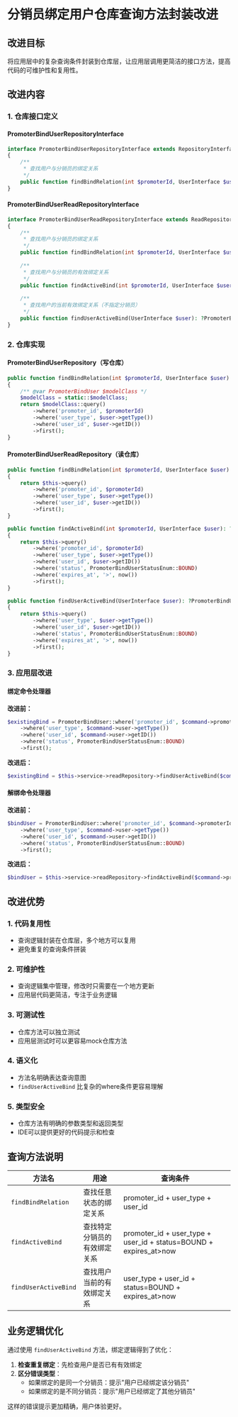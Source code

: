 # 分销员绑定用户仓库查询方法封装改进

## 改进目标

将应用层中的复杂查询条件封装到仓库层，让应用层调用更简洁的接口方法，提高代码的可维护性和复用性。

## 改进内容

### 1. 仓库接口定义

#### PromoterBindUserRepositoryInterface
```php
interface PromoterBindUserRepositoryInterface extends RepositoryInterface
{
    /**
     * 查找用户与分销员的绑定关系
     */
    public function findBindRelation(int $promoterId, UserInterface $user): ?PromoterBindUser;
}
```

#### PromoterBindUserReadRepositoryInterface
```php
interface PromoterBindUserReadRepositoryInterface extends ReadRepositoryInterface
{
    /**
     * 查找用户与分销员的绑定关系
     */
    public function findBindRelation(int $promoterId, UserInterface $user): ?PromoterBindUser;
    
    /**
     * 查找用户与分销员的有效绑定关系
     */
    public function findActiveBind(int $promoterId, UserInterface $user): ?PromoterBindUser;
    
    /**
     * 查找用户的当前有效绑定关系（不指定分销员）
     */
    public function findUserActiveBind(UserInterface $user): ?PromoterBindUser;
}
```

### 2. 仓库实现

#### PromoterBindUserRepository（写仓库）
```php
public function findBindRelation(int $promoterId, UserInterface $user): ?PromoterBindUser
{
    /** @var PromoterBindUser $modelClass */
    $modelClass = static::$modelClass;
    return $modelClass::query()
        ->where('promoter_id', $promoterId)
        ->where('user_type', $user->getType())
        ->where('user_id', $user->getID())
        ->first();
}
```

#### PromoterBindUserReadRepository（读仓库）
```php
public function findBindRelation(int $promoterId, UserInterface $user): ?PromoterBindUser
{
    return $this->query()
        ->where('promoter_id', $promoterId)
        ->where('user_type', $user->getType())
        ->where('user_id', $user->getID())
        ->first();
}

public function findActiveBind(int $promoterId, UserInterface $user): ?PromoterBindUser
{
    return $this->query()
        ->where('promoter_id', $promoterId)
        ->where('user_type', $user->getType())
        ->where('user_id', $user->getID())
        ->where('status', PromoterBindUserStatusEnum::BOUND)
        ->where('expires_at', '>', now())
        ->first();
}

public function findUserActiveBind(UserInterface $user): ?PromoterBindUser
{
    return $this->query()
        ->where('user_type', $user->getType())
        ->where('user_id', $user->getID())
        ->where('status', PromoterBindUserStatusEnum::BOUND)
        ->where('expires_at', '>', now())
        ->first();
}
```

### 3. 应用层改进

#### 绑定命令处理器
**改进前：**
```php
$existingBind = PromoterBindUser::where('promoter_id', $command->promoterId)
    ->where('user_type', $command->user->getType())
    ->where('user_id', $command->user->getID())
    ->where('status', PromoterBindUserStatusEnum::BOUND)
    ->first();
```

**改进后：**
```php
$existingBind = $this->service->readRepository->findUserActiveBind($command->user);
```

#### 解绑命令处理器
**改进前：**
```php
$bindUser = PromoterBindUser::where('promoter_id', $command->promoterId)
    ->where('user_type', $command->user->getType())
    ->where('user_id', $command->user->getID())
    ->where('status', PromoterBindUserStatusEnum::BOUND)
    ->first();
```

**改进后：**
```php
$bindUser = $this->service->readRepository->findActiveBind($command->promoterId, $command->user);
```

## 改进优势

### 1. 代码复用性
- 查询逻辑封装在仓库层，多个地方可以复用
- 避免重复的查询条件拼装

### 2. 可维护性
- 查询逻辑集中管理，修改时只需要在一个地方更新
- 应用层代码更简洁，专注于业务逻辑

### 3. 可测试性
- 仓库方法可以独立测试
- 应用层测试时可以更容易mock仓库方法

### 4. 语义化
- 方法名明确表达查询意图
- `findUserActiveBind` 比复杂的where条件更容易理解

### 5. 类型安全
- 仓库方法有明确的参数类型和返回类型
- IDE可以提供更好的代码提示和检查

## 查询方法说明

| 方法名 | 用途 | 查询条件 |
|-------|------|----------|
| `findBindRelation` | 查找任意状态的绑定关系 | promoter_id + user_type + user_id |
| `findActiveBind` | 查找特定分销员的有效绑定关系 | promoter_id + user_type + user_id + status=BOUND + expires_at>now |
| `findUserActiveBind` | 查找用户当前的有效绑定关系 | user_type + user_id + status=BOUND + expires_at>now |

## 业务逻辑优化

通过使用 `findUserActiveBind` 方法，绑定逻辑得到了优化：

1. **检查重复绑定**：先检查用户是否已有有效绑定
2. **区分错误类型**：
   - 如果绑定的是同一个分销员：提示"用户已经绑定该分销员"
   - 如果绑定的是不同分销员：提示"用户已经绑定了其他分销员"

这样的错误提示更加精确，用户体验更好。 